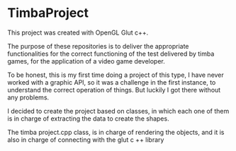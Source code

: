 # TimbaProject

This project was created with OpenGL Glut c++.

The purpose of these repositories is to deliver the appropriate functionalities 
for the correct functioning of the test delivered by timba games, 
for the application of a video game developer.

To be honest, this is my first time doing a project of this type, 
I have never worked with a graphic API, so it was a challenge in the first instance, 
to understand the correct operation of things. But luckily I got there without any problems.

I decided to create the project based on classes, 
in which each one of them is in charge of extracting the data to create the shapes.

The timba project.cpp class, is in charge of rendering the objects, 
and it is also in charge of connecting with the glut c ++ library

